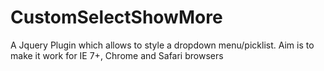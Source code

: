 CustomSelectShowMore
====================

A Jquery Plugin which allows to style a dropdown menu/picklist. Aim is to make it work for IE 7+, Chrome and Safari browsers
